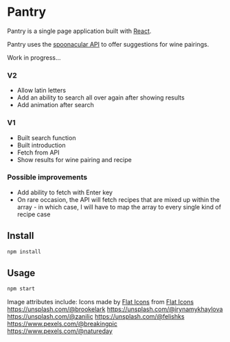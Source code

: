 # Pantry

Pantry is a single page application built with [React](http://reactjs.org/). 

Pantry uses the [spoonacular API](https://spoonacular.com) to offer suggestions for wine pairings.

Work in progress...

### V2

* Allow latin letters
* Add an ability to search all over again after showing results
* Add animation after search

### V1

* Built search function
* Built introduction
* Fetch from API
* Show results for wine pairing and recipe

### Possible improvements

* Add ability to fetch with Enter key
* On rare occasion, the API will fetch recipes that are mixed up within the array - in which case, I will have to map the array to every single kind of recipe case

## Install

```bash
npm install
```

## Usage

```bash
npm start
```

Image attributes include: 
Icons made by [Flat Icons](https://www.flaticon.com/authors/flat-icons) from [Flat Icons](www.flaticon.com)
https://unsplash.com/@brookelark
https://unsplash.com/@irynamykhaylova
https://unsplash.com/@zanilic
https://unsplash.com/@felishks
https://www.pexels.com/@breakingpic
https://www.pexels.com/@natureday